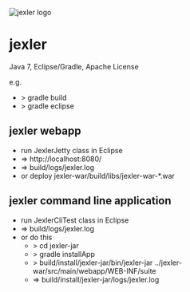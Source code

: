 ![jexler logo](http://www.jexler.net/jexler.jpg)

jexler
======

Java 7, Eclipse/Gradle, Apache License

e.g.

* &gt; gradle build
* &gt; gradle eclipse

jexler webapp
-------------

* run JexlerJetty class in Eclipse
* => http://localhost:8080/
* => build/logs/jexler.log
* or deploy jexler-war/build/libs/jexler-war-*.war

jexler command line application
-------------------------------

* run JexlerCliTest class in Eclipse
* => build/logs/jexler.log
* or do this
  * &gt; cd jexler-jar
  * &gt; gradle installApp
  * &gt; build/install/jexler-jar/bin/jexler-jar ../jexler-war/src/main/webapp/WEB-INF/suite
  * => build/install/jexler-jar/logs/jexler.log


